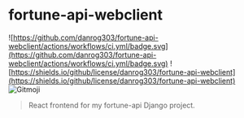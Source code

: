 # fortune-api-webclient 
![https://github.com/danrog303/fortune-api-webclient/actions/workflows/ci.yml/badge.svg](https://github.com/danrog303/fortune-api-webclient/actions/workflows/ci.yml/badge.svg)
![https://shields.io/github/license/danrog303/fortune-api-webclient](https://shields.io/github/license/danrog303/fortune-api-webclient)
![Gitmoji](https://img.shields.io/badge/gitmoji-%20📝%20🏗️-FFDD67.svg)
> React frontend for my fortune-api Django project. 

